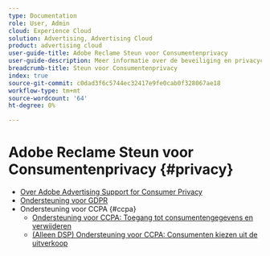 ```yaml
---
type: Documentation
role: User, Admin
cloud: Experience Cloud
solution: Advertising, Advertising Cloud
product: advertising cloud
user-guide-title: Adobe Reclame Steun voor Consumentenprivacy
user-guide-description: Meer informatie over de beveiliging en privacycontroles die Adobe Advertising biedt om adverteerders te helpen zich aan te passen aan de privacywetgeving van de consument.
breadcrumb-title: Steun voor Consumentenprivacy
index: true
source-git-commit: c0dad3f6c5744ec32417e9fe0cab0f328067ae18
workflow-type: tm+mt
source-wordcount: '64'
ht-degree: 0%

---
```



# Adobe Reclame Steun voor Consumentenprivacy {#privacy}

+ [Over Adobe Advertising Support for Consumer Privacy](/help/privacy/home.md)
+ [Ondersteuning voor GDPR](/help/privacy/gdpr.md)
+ Ondersteuning voor CCPA {#ccpa}
   + [Ondersteuning voor CCPA: Toegang tot consumentengegevens en verwijderen](/help/privacy/ccpa/ccpa-access-delete.md)
   + [(Alleen DSP) Ondersteuning voor CCPA: Consumenten kiezen uit de uitverkoop](/help/privacy/ccpa/ccpa-opt-out-of-sale.md)
